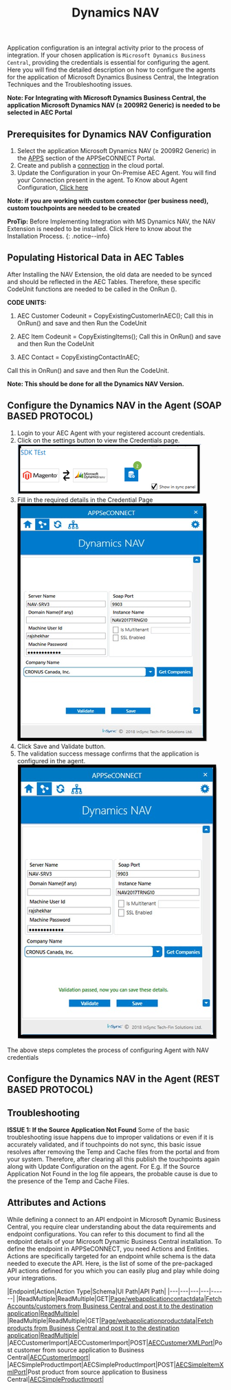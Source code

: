 ﻿---
title: "Dynamics NAV"
toc: true
tag: developers
category: "Connectors"
redirect_from: 
     - /connectors/dynamicsnav-business-central/
menus: 
    applicationconnector:
        title: "Dynamics NAV"
        weight: 3
        icon: fa fa-file-word-o
        identifier: navbusinesscentralconnector
---

Application configuration is an integral activity prior to the process of integration. If your chosen application is `Microsoft Dynamics Business Central`, providing the credentials is essential for configuring the agent.
Here you will find the detailed description on how to configure the agents for the application of Microsoft Dynamics Business Central, the Integration Techniques and the Troubleshooting issues.

**Note: For Integrating with Microsoft Dynamics Business Central, the application Microsoft Dynamics NAV (≥ 2009R2 Generic) is needed to be selected in AEC Portal**

## Prerequisites for Dynamics NAV Configuration 

1.	Select the application Microsoft Dynamics NAV (≥ 2009R2 Generic) in the [APPS](/getting%20started/configurations/#process-of-choosing-app) section of the APPSeCONNECT Portal.
2.	Create and publish a [connection](/getting%20started/configurations-for-integration/#configuring-connector-while-creating-connection) in the cloud portal.
3.	Update the Configuration in your On-Premise AEC Agent. You will find your Connection present in the agent. To Know about Agent Configuration, [Click here](/deployment/Deployment-Configuration/)

**Note: if you are working with custom connector (per business need), custom touchpoints are needed to be created**

**ProTip:** Before Implementing Integration with MS Dynamics NAV, the NAV Extension is needed to be installed. 
Click Here to know about the Installation Process.
{: .notice--info}

## Populating Historical Data in AEC Tables 

After Installing the NAV Extension, the old data are needed to be synced and should be reflected in the AEC Tables. 
Therefore, these specific CodeUnit functions are needed to be called in the OnRun ().

**CODE UNITS:**

1. AEC Customer Codeunit =  CopyExistingCustomerInAEC();
   Call this in OnRun() and save and then Run the CodeUnit

2. AEC Item Codeunit  =  CopyExistingItems();
   Call this in OnRun() and save and then Run the CodeUnit

3. AEC Contact = CopyExistingContactInAEC;

Call this in OnRun() and save and then Run the CodeUnit.

**Note: This should be done for all the Dynamics NAV Version.**



## Configure the Dynamics NAV in the Agent (SOAP BASED PROTOCOL)

1. Login to your AEC Agent with your registered account credentials.
2. Click on the settings button to view the Credentials page.     
![nav-businesscentral1](/staticfiles/connectors/media/application-connector/nav-businesscentral1.png)
3. Fill in the required details in the Credential Page     
![nav-businesscentral2](/staticfiles/connectors/media/application-connector/nav-businesscentral2.png)
4. Click Save and Validate button. 
5. The validation success message confirms that the application is configured in the agent.     
![nav-businesscentral3](/staticfiles/connectors/media/application-connector/nav-businesscentral3.png)

The above steps completes the process of configuring Agent with NAV credentials

## Configure the Dynamics NAV in the Agent (REST BASED PROTOCOL)

## Troubleshooting

**ISSUE 1:  If the Source Application Not Found**
Some of the basic troubleshooting issue happens due to improper validations or even if it is accurately validated, and if touchpoints do not sync, this basic issue
resolves after removing the Temp and Cache files from the portal and from your system. Therefore, after clearing all this publish the touchpoints again along with Update Configuration on the agent.
For E.g. If the Source Application Not Found in the log file appears, the probable cause is due to the presence of the Temp and Cache Files.


## Attributes and Actions

While defining a connect to an API endpoint in Microsoft Dynamic Business Central, you require clear understanding about the 
data requirements and endpoint configurations. You can refer to this document to find all the endpoint details of your 
Microsoft Dynamic Business Central installation. To define the endpoint in APPSeCONNECT, you need Actions and Entities. 
Actions are specifically targeted for an endpoint while schema is the data needed to execute the API. Here, is the list 
of some of the pre-packaged API actions defined for you which you can easily plug and play while doing your integrations.

|Endpoint|Action|Action Type|Schema|UI Path|API Path|
|---|---|---|---|------|
|ReadMultiple|ReadMultiple|GET|[Page/webapplicationcontactdata](https://portal.appseconnect.com/AppEntityAction?AppVersionId=d48dff47-0896-4474-9afa-a25977dea8ad&entityId=b23b6cb2-8d83-45ed-9920-0f975f165c1b&entityActionId=a75b6d7f-1a0f-4a39-8823-d658bb7dd445&orgId=d21688a4-8967-48de-ae82-31dda565ec51&IsFromPopup=False )|[Fetch Accounts/customers from Business Central and post it to the destination application](https://docs.microsoft.com/en-us/dynamics365/business-central/sales-how-register-new-customers)|[ReadMultiple](https://docs.microsoft.com/en-us/dynamics-nav/fin-graph/api/dynamics_customer_get)|
|ReadMultiple|ReadMultiple|GET|[Page/webapplicationproductdata](https://portal.appseconnect.com/AppEntityAction?AppVersionId=d48dff47-0896-4474-9afa-a25977dea8ad&entityId=3daefc5c-d333-47a3-9d47-6ca271a296e6&entityActionId=2a65f957-51f6-4297-9624-1ca3aa2b6687&orgId=d21688a4-8967-48de-ae82-31dda565ec51&IsFromPopup=False )|[Fetch products from Business Central and post it to the destination application](https://docs.microsoft.com/en-us/dynamics365/business-central/inventory-how-register-new-items)|[ReadMultiple](https://docs.microsoft.com/en-us/dynamics-nav/fin-graph/api/dynamics_item_get)|
|AECCustomerImport|AECCustomerImport|POST|[AECCustomerXMLPort](https://portal.appseconnect.com/AppEntityAction?AppVersionId=d48dff47-0896-4474-9afa-a25977dea8ad&entityId=2e83f28c-4b66-4e2b-b9e6-005ea75dea07&entityActionId=237255f9-652d-44bf-a4ec-f2c85b35f08e&orgId=d21688a4-8967-48de-ae82-31dda565ec51&IsFromPopup=False )|Post customer from source application to Business Central|[AECCustomerImport](https://docs.microsoft.com/en-us/dynamics-nav/fin-graph/api/dynamics_create_customer)|
|AECSimpleProductImport|AECSimpleProductImport|POST|[AECSimpleItemXmlPort](https://portal.appseconnect.com/AppEntityAction?AppVersionId=d48dff47-0896-4474-9afa-a25977dea8ad&entityId=ce524043-99ed-48e7-bd6e-46014ae88f98&entityActionId=3b8d3f26-2f6a-4a29-b48b-dd5526cd555e&orgId=d21688a4-8967-48de-ae82-31dda565ec51&IsFromPopup=False )|Post product from source application to Business Central|[AECSimpleProductImport](https://docs.microsoft.com/en-us/dynamics-nav/fin-graph/api/dynamics_create_item)|